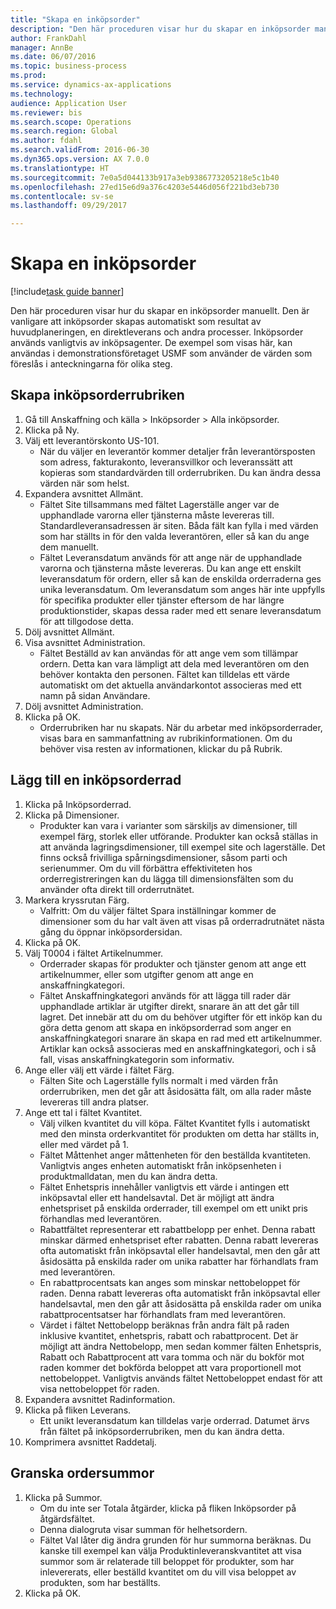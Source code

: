 ```yaml
--- 
title: "Skapa en inköpsorder"
description: "Den här proceduren visar hur du skapar en inköpsorder manuellt."
author: FrankDahl
manager: AnnBe
ms.date: 06/07/2016
ms.topic: business-process
ms.prod: 
ms.service: dynamics-ax-applications
ms.technology: 
audience: Application User
ms.reviewer: bis
ms.search.scope: Operations
ms.search.region: Global
ms.author: fdahl
ms.search.validFrom: 2016-06-30
ms.dyn365.ops.version: AX 7.0.0
ms.translationtype: HT
ms.sourcegitcommit: 7e0a5d044133b917a3eb9386773205218e5c1b40
ms.openlocfilehash: 27ed15e6d9a376c4203e5446d056f221bd3eb730
ms.contentlocale: sv-se
ms.lasthandoff: 09/29/2017

---
```

# <a name="create-a-purchase-order"></a>Skapa en inköpsorder

[!include[task guide banner](../../includes/task-guide-banner.md)]

Den här proceduren visar hur du skapar en inköpsorder manuellt. Den är vanligare att inköpsorder skapas automatiskt som resultat av huvudplaneringen, en direktleverans och andra processer. Inköpsorder används vanligtvis av inköpsagenter. De exempel som visas här, kan användas i demonstrationsföretaget USMF som använder de värden som föreslås i anteckningarna för olika steg.


## <a name="create-the-purchase-order-header"></a>Skapa inköpsorderrubriken
1. Gå till Anskaffning och källa > Inköpsorder > Alla inköpsorder.
2. Klicka på Ny.
3. Välj ett leverantörskonto US-101.
    * När du väljer en leverantör kommer detaljer från leverantörsposten som adress, fakturakonto, leveransvillkor och leveranssätt att kopieras som standardvärden till orderrubriken. Du kan ändra dessa värden när som helst.  
4. Expandera avsnittet Allmänt.
    * Fältet Site tillsammans med fältet Lagerställe anger var de upphandlade varorna eller tjänsterna måste levereras till. Standardleveransadressen är siten. Båda fält kan fylla i med värden som har ställts in för den valda leverantören, eller så kan du ange dem manuellt.  
    * Fältet Leveransdatum används för att ange när de upphandlade varorna och tjänsterna måste levereras. Du kan ange ett enskilt leveransdatum för ordern, eller så kan de enskilda orderraderna ges unika leveransdatum. Om leveransdatum som anges här inte uppfylls för specifika produkter eller tjänster eftersom de har längre produktionstider, skapas dessa rader med ett senare leveransdatum för att tillgodose detta.  
5. Dölj avsnittet Allmänt.
6. Visa avsnittet Administration.
    * Fältet Beställd av kan användas för att ange vem som tillämpar ordern. Detta kan vara lämpligt att dela med leverantören om den behöver kontakta den personen. Fältet kan tilldelas ett värde automatiskt om det aktuella användarkontot associeras med ett namn på sidan Användare.  
7. Dölj avsnittet Administration.
8. Klicka på OK.
    * Orderrubriken har nu skapats. När du arbetar med inköpsorderrader, visas bara en sammanfattning av rubrikinformationen. Om du behöver visa resten av informationen, klickar du på Rubrik.  

## <a name="add-a-purchase-order-line"></a>Lägg till en inköpsorderrad
1. Klicka på Inköpsorderrad.
2. Klicka på Dimensioner.
    * Produkter kan vara i varianter som särskiljs av dimensioner, till exempel färg, storlek eller utförande. Produkter kan också ställas in att använda lagringsdimensioner, till exempel site och lagerställe. Det finns också frivilliga spårningsdimensioner, såsom parti och serienummer. Om du vill förbättra effektiviteten hos orderregistreringen kan du lägga till dimensionsfälten som du använder ofta direkt till orderrutnätet.  
3. Markera kryssrutan Färg.
    * Valfritt: Om du väljer fältet Spara inställningar kommer de dimensioner som du har valt även att visas på orderradrutnätet nästa gång du öppnar inköpsordersidan.  
4. Klicka på OK.
5. Välj T0004 i fältet Artikelnummer.
    * Orderrader skapas för produkter och tjänster genom att ange ett artikelnummer, eller som utgifter genom att ange en anskaffningkategori.  
    * Fältet Anskaffningkategori används för att lägga till rader där upphandlade artiklar är utgifter direkt, snarare än att det går till lagret. Det innebär att du om du behöver utgifter för ett inköp kan du göra detta genom att skapa en inköpsorderrad som anger en anskaffningkategori snarare än skapa en rad med ett artikelnummer. Artiklar kan också associeras med en anskaffningkategori, och i så fall, visas anskaffningkategorin som informativ.  
6. Ange eller välj ett värde i fältet Färg.
    * Fälten Site och Lagerställe fylls normalt i med värden från orderrubriken, men det går att åsidosätta fält, om alla rader måste levereras till andra platser.  
7. Ange ett tal i fältet Kvantitet.
    * Välj vilken kvantitet du vill köpa. Fältet Kvantitet fylls i automatiskt med den minsta orderkvantitet för produkten om detta har ställts in, eller med värdet på 1.  
    * Fältet Måttenhet anger måttenheten för den beställda kvantiteten. Vanligtvis anges enheten automatiskt från inköpsenheten i produktmalldatan, men du kan ändra detta.  
    * Fältet Enhetspris innehåller vanligtvis ett värde i antingen ett inköpsavtal eller ett handelsavtal. Det är möjligt att ändra enhetspriset på enskilda orderrader, till exempel om ett unikt pris förhandlas med leverantören.  
    * Rabattfältet representerar ett rabattbelopp per enhet. Denna rabatt minskar därmed enhetspriset efter rabatten. Denna rabatt levereras ofta automatiskt från inköpsavtal eller handelsavtal, men den går att åsidosätta på enskilda rader om unika rabatter har förhandlats fram med leverantören.  
    * En rabattprocentsats kan anges som minskar nettobeloppet för raden. Denna rabatt levereras ofta automatiskt från inköpsavtal eller handelsavtal, men den går att åsidosätta på enskilda rader om unika rabattprocentsatser har förhandlats fram med leverantören.  
    * Värdet i fältet Nettobelopp beräknas från andra fält på raden inklusive kvantitet, enhetspris, rabatt och rabattprocent. Det är möjligt att ändra Nettobelopp, men sedan kommer fälten Enhetspris, Rabatt och Rabattprocent att vara tomma och när du bokför mot raden kommer det bokförda beloppet att vara proportionell mot nettobeloppet. Vanligtvis används fältet Nettobeloppet endast för att visa nettobeloppet för raden.  
8. Expandera avsnittet Radinformation.
9. Klicka på fliken Leverans.
    * Ett unikt leveransdatum kan tilldelas varje orderrad. Datumet ärvs från fältet på inköpsorderrubriken, men du kan ändra detta.  
10. Komprimera avsnittet Raddetalj.

## <a name="review-order-totals"></a>Granska ordersummor
1. Klicka på Summor.
    * Om du inte ser Totala åtgärder, klicka på fliken Inköpsorder på åtgärdsfältet.  
    * Denna dialogruta visar summan för helhetsordern.  
    * Fältet Val låter dig ändra grunden för hur summorna beräknas. Du kanske till exempel kan välja Produktinleveranskvantitet att visa summor som är relaterade till beloppet för produkter, som har inlevererats, eller beställd kvantitet om du vill visa beloppet av produkten, som har beställts.  
2. Klicka på OK.


